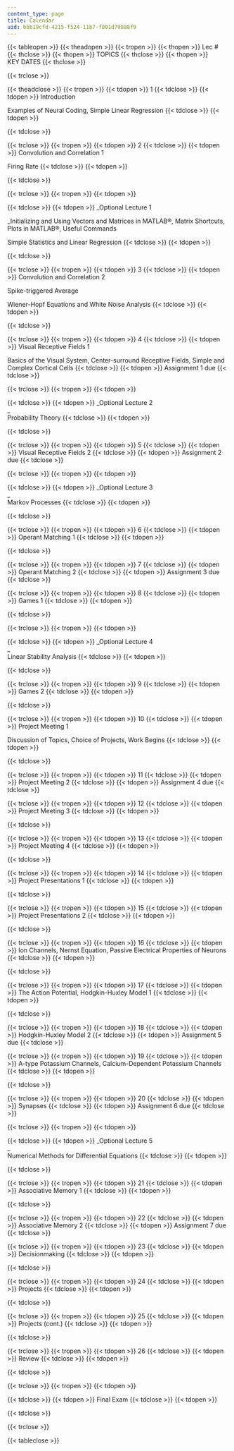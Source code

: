 ```yaml
---
content_type: page
title: Calendar
uid: 6bb19cfd-4215-f524-11b7-f801d79888f9
---
```


{{< tableopen >}}
{{< theadopen >}}
{{< tropen >}}
{{< thopen >}}
Lec #
{{< thclose >}}
{{< thopen >}}
TOPICS
{{< thclose >}}
{{< thopen >}}
KEY DATES
{{< thclose >}}

{{< trclose >}}

{{< theadclose >}}
{{< tropen >}}
{{< tdopen >}}
1
{{< tdclose >}}
{{< tdopen >}}
Introduction  
  
Examples of Neural Coding, Simple Linear Regression
{{< tdclose >}}
{{< tdopen >}}

{{< tdclose >}}

{{< trclose >}}
{{< tropen >}}
{{< tdopen >}}
2
{{< tdclose >}}
{{< tdopen >}}
Convolution and Correlation 1  
  
Firing Rate
{{< tdclose >}}
{{< tdopen >}}

{{< tdclose >}}

{{< trclose >}}
{{< tropen >}}
{{< tdopen >}}

{{< tdclose >}}
{{< tdopen >}}
_Optional Lecture 1  
  
_Initializing and Using Vectors and Matrices in MATLAB®, Matrix Shortcuts, Plots in MATLAB®, Useful Commands  
  
Simple Statistics and Linear Regression
{{< tdclose >}}
{{< tdopen >}}

{{< tdclose >}}

{{< trclose >}}
{{< tropen >}}
{{< tdopen >}}
3
{{< tdclose >}}
{{< tdopen >}}
Convolution and Correlation 2  
  
Spike-triggered Average  
  
Wiener-Hopf Equations and White Noise Analysis
{{< tdclose >}}
{{< tdopen >}}

{{< tdclose >}}

{{< trclose >}}
{{< tropen >}}
{{< tdopen >}}
4
{{< tdclose >}}
{{< tdopen >}}
Visual Receptive Fields 1  
  
Basics of the Visual System, Center-surround Receptive Fields, Simple and Complex Cortical Cells
{{< tdclose >}}
{{< tdopen >}}
Assignment 1 due
{{< tdclose >}}

{{< trclose >}}
{{< tropen >}}
{{< tdopen >}}

{{< tdclose >}}
{{< tdopen >}}
_Optional Lecture 2  
_  
Probability Theory
{{< tdclose >}}
{{< tdopen >}}

{{< tdclose >}}

{{< trclose >}}
{{< tropen >}}
{{< tdopen >}}
5
{{< tdclose >}}
{{< tdopen >}}
Visual Receptive Fields 2
{{< tdclose >}}
{{< tdopen >}}
Assignment 2 due
{{< tdclose >}}

{{< trclose >}}
{{< tropen >}}
{{< tdopen >}}

{{< tdclose >}}
{{< tdopen >}}
_Optional Lecture 3  
_  
Markov Processes
{{< tdclose >}}
{{< tdopen >}}

{{< tdclose >}}

{{< trclose >}}
{{< tropen >}}
{{< tdopen >}}
6
{{< tdclose >}}
{{< tdopen >}}
Operant Matching 1
{{< tdclose >}}
{{< tdopen >}}

{{< tdclose >}}

{{< trclose >}}
{{< tropen >}}
{{< tdopen >}}
7
{{< tdclose >}}
{{< tdopen >}}
Operant Matching 2
{{< tdclose >}}
{{< tdopen >}}
Assignment 3 due
{{< tdclose >}}

{{< trclose >}}
{{< tropen >}}
{{< tdopen >}}
8
{{< tdclose >}}
{{< tdopen >}}
Games 1
{{< tdclose >}}
{{< tdopen >}}

{{< tdclose >}}

{{< trclose >}}
{{< tropen >}}
{{< tdopen >}}

{{< tdclose >}}
{{< tdopen >}}
_Optional Lecture 4  
_  
Linear Stability Analysis
{{< tdclose >}}
{{< tdopen >}}

{{< tdclose >}}

{{< trclose >}}
{{< tropen >}}
{{< tdopen >}}
9
{{< tdclose >}}
{{< tdopen >}}
Games 2
{{< tdclose >}}
{{< tdopen >}}

{{< tdclose >}}

{{< trclose >}}
{{< tropen >}}
{{< tdopen >}}
10
{{< tdclose >}}
{{< tdopen >}}
Project Meeting 1  
  
Discussion of Topics, Choice of Projects, Work Begins
{{< tdclose >}}
{{< tdopen >}}

{{< tdclose >}}

{{< trclose >}}
{{< tropen >}}
{{< tdopen >}}
11
{{< tdclose >}}
{{< tdopen >}}
Project Meeting 2
{{< tdclose >}}
{{< tdopen >}}
Assignment 4 due
{{< tdclose >}}

{{< trclose >}}
{{< tropen >}}
{{< tdopen >}}
12
{{< tdclose >}}
{{< tdopen >}}
Project Meeting 3
{{< tdclose >}}
{{< tdopen >}}

{{< tdclose >}}

{{< trclose >}}
{{< tropen >}}
{{< tdopen >}}
13
{{< tdclose >}}
{{< tdopen >}}
Project Meeting 4
{{< tdclose >}}
{{< tdopen >}}

{{< tdclose >}}

{{< trclose >}}
{{< tropen >}}
{{< tdopen >}}
14
{{< tdclose >}}
{{< tdopen >}}
Project Presentations 1
{{< tdclose >}}
{{< tdopen >}}

{{< tdclose >}}

{{< trclose >}}
{{< tropen >}}
{{< tdopen >}}
15
{{< tdclose >}}
{{< tdopen >}}
Project Presentations 2
{{< tdclose >}}
{{< tdopen >}}

{{< tdclose >}}

{{< trclose >}}
{{< tropen >}}
{{< tdopen >}}
16
{{< tdclose >}}
{{< tdopen >}}
Ion Channels, Nernst Equation, Passive Electrical Properties of Neurons
{{< tdclose >}}
{{< tdopen >}}

{{< tdclose >}}

{{< trclose >}}
{{< tropen >}}
{{< tdopen >}}
17
{{< tdclose >}}
{{< tdopen >}}
The Action Potential, Hodgkin-Huxley Model 1
{{< tdclose >}}
{{< tdopen >}}

{{< tdclose >}}

{{< trclose >}}
{{< tropen >}}
{{< tdopen >}}
18
{{< tdclose >}}
{{< tdopen >}}
Hodgkin-Huxley Model 2
{{< tdclose >}}
{{< tdopen >}}
Assignment 5 due
{{< tdclose >}}

{{< trclose >}}
{{< tropen >}}
{{< tdopen >}}
19
{{< tdclose >}}
{{< tdopen >}}
A-type Potassium Channels, Calcium-Dependent Potassium Channels
{{< tdclose >}}
{{< tdopen >}}

{{< tdclose >}}

{{< trclose >}}
{{< tropen >}}
{{< tdopen >}}
20
{{< tdclose >}}
{{< tdopen >}}
Synapses
{{< tdclose >}}
{{< tdopen >}}
Assignment 6 due
{{< tdclose >}}

{{< trclose >}}
{{< tropen >}}
{{< tdopen >}}

{{< tdclose >}}
{{< tdopen >}}
_Optional Lecture 5  
_  
Numerical Methods for Differential Equations
{{< tdclose >}}
{{< tdopen >}}

{{< tdclose >}}

{{< trclose >}}
{{< tropen >}}
{{< tdopen >}}
21
{{< tdclose >}}
{{< tdopen >}}
Associative Memory 1
{{< tdclose >}}
{{< tdopen >}}

{{< tdclose >}}

{{< trclose >}}
{{< tropen >}}
{{< tdopen >}}
22
{{< tdclose >}}
{{< tdopen >}}
Associative Memory 2
{{< tdclose >}}
{{< tdopen >}}
Assignment 7 due
{{< tdclose >}}

{{< trclose >}}
{{< tropen >}}
{{< tdopen >}}
23
{{< tdclose >}}
{{< tdopen >}}
Decisionmaking
{{< tdclose >}}
{{< tdopen >}}

{{< tdclose >}}

{{< trclose >}}
{{< tropen >}}
{{< tdopen >}}
24
{{< tdclose >}}
{{< tdopen >}}
Projects
{{< tdclose >}}
{{< tdopen >}}

{{< tdclose >}}

{{< trclose >}}
{{< tropen >}}
{{< tdopen >}}
25
{{< tdclose >}}
{{< tdopen >}}
Projects (cont.)
{{< tdclose >}}
{{< tdopen >}}

{{< tdclose >}}

{{< trclose >}}
{{< tropen >}}
{{< tdopen >}}
26
{{< tdclose >}}
{{< tdopen >}}
Review
{{< tdclose >}}
{{< tdopen >}}

{{< tdclose >}}

{{< trclose >}}
{{< tropen >}}
{{< tdopen >}}

{{< tdclose >}}
{{< tdopen >}}
Final Exam
{{< tdclose >}}
{{< tdopen >}}

{{< tdclose >}}

{{< trclose >}}

{{< tableclose >}}